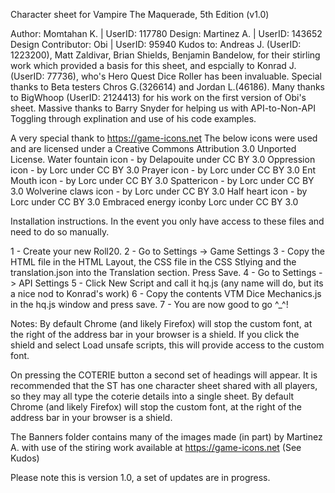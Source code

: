Character sheet for Vampire The Maquerade, 5th Edition (v1.0)


Author: Momtahan K. | UserID: 117780
Design: Martinez A. | UserID: 143652
Design Contributor: Obi | UserID: 95940
Kudos to: Andreas J. (UserID: 1223200), Matt Zaldivar, Brian Shields, Benjamin Bandelow, for their stirling work which provided a basis for this sheet, and espcially to Konrad J. (UserID: 77736), who's Hero Quest Dice Roller has been invaluable. Special thanks to Beta testers Chros G.(326614) and Jordan L.(46186). Many thanks to BigWhoop (UserID: 2124413) for his work on the first version of Obi's sheet. Massive thanks to Barry Snyder for helping us with API-to-Non-API Toggling through explination and use of his code examples.

A very special thank to https://game-icons.net The below icons were used and are licensed under a Creative Commons Attribution 3.0 Unported License. Water fountain icon - by Delapouite under CC BY 3.0 Oppression icon - by Lorc under CC BY 3.0 Prayer icon - by Lorc under CC BY 3.0 Ent Mouth icon - by Lorc under CC BY 3.0 Spattericon - by Lorc under CC BY 3.0 Wolverine claws icon - by Lorc under CC BY 3.0 Half heart icon - by Lorc under CC BY 3.0 Embraced energy iconby Lorc under CC BY 3.0


Installation instructions.
In the event you only have access to these files and need to do so manually.

1 - Create your new Roll20.
2 - Go to Settings -> Game Settings
3 - Copy the HTML file in the HTML Layout, the CSS file in the CSS Stlying and the translation.json into the Translation section. Press Save.
4 - Go to Settings -> API Settings
5 - Click New Script and call it hq.js (any name will do, but its a nice nod to Konrad's work)
6 - Copy the contents VTM Dice Mechanics.js in the hq.js window and press save.
7 - You are now good to go ^_^!

Notes: 
By default Chrome (and likely Firefox) will stop the custom font, at the right of the address bar in your browser is a shield. If you click the shield and select Load unsafe scripts, this will provide access to the custom font.

On pressing the COTERIE button a second set of headings will appear. It is recommended that the ST has one character sheet shared with all players, so they may all type the coterie details into a single sheet. By default Chrome (and likely Firefox) will stop the custom font, at the right of the address bar in your browser is a shield. 

The Banners folder contains many of the images made (in part) by Martinez A. with use of the stiring work available at https://game-icons.net  (See Kudos)

Please note this is version 1.0, a set of updates are in progress.